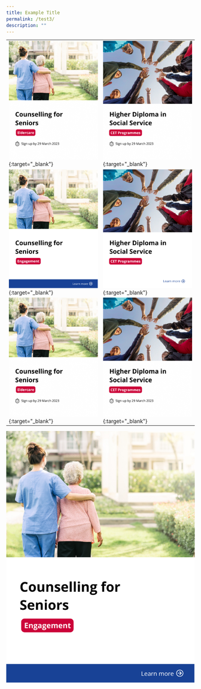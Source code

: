 ```yaml
---
title: Example Title
permalink: /test3/
description: ""
---
```

| | |
| --- | --- | 
| [![Eldercare](/images/eldercare-img.png)](https://ncss-ssi-staging.netlify.app/training/eldercare/){:target="_blank"} | [![HDSS](/images/hdss-img.png)](https://ncss-ssi-staging.netlify.app/training/cet/){:target="_blank"} | [![Eldercare](/images/eldercare-banner-test.png)](https://ncss-ssi-staging.netlify.app/training/eldercare/){:target="_blank"} |
| [![Eldercare](/images/eldercare-banner-test.png)](https://ncss-ssi-staging.netlify.app/training/eldercare/){:target="_blank"} | [![HDSS](/images/hdss-img2.png)](https://ncss-ssi-staging.netlify.app/training/cet/){:target="_blank"} | [![Eldercare](/images/eldercare-img2.png)](https://ncss-ssi-staging.netlify.app/training/eldercare/){:target="_blank"} |
| [![Eldercare](/images/eldercare-img.png)](https://ncss-ssi-staging.netlify.app/training/eldercare/){:target="_blank"} | [![HDSS](/images/hdss-img.png)](https://ncss-ssi-staging.netlify.app/training/cet/){:target="_blank"} | [![Eldercare](/images/eldercare-img.png)](https://ncss-ssi-staging.netlify.app/training/eldercare/){:target="_blank"} |

![](/images/eldercare-banner-test.png)